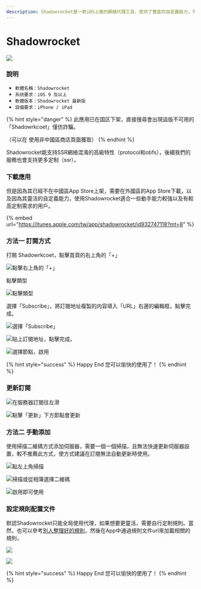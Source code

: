 ```yaml
---
description: Shadowrocket是一款iOS上面的網絡代理工具，提供了豐富的自定義能力，可幫助您更好管理設備網絡。
---
```


# Shadowrocket

![](../../.gitbook/assets/app_shadowrocket.png)

### 說明

* `軟體名稱：Shadowrocket`
* `系统要求：iOS 9 及以上`
* `軟體版本：Shadowrocket 最新版`
* `設備要求：iPhone / iPad`

{% hint style="danger" %}
此應用已在国区下架，直接搜尋會出現盜版不可用的「Shadowrkcoet」僅仿詐騙。

（可以在 使用非中國區商店頁面獲取）
{% endhint %}

Shadowrocket能支持SSR網絡混淆的高級特性（protocol和obfs），後續我們的服務也會支持更多定制（ssr）。

### **下載應用**

但是因為其已經不在中國區App Store上架，需要在外國區的App Store下載，以及因為其靈活的自定義能力，使用Shadowrocket適合一些動手能力較強以及有較高定制需求的用戶。

{% embed url="https://itunes.apple.com/tw/app/shadowrocket/id932747118?mt=8" %}



### **方法一 訂閱方式**

打開 Shadowrkcoet，點擊首頁的右上角的「+」

![&#x9EDE;&#x64CA;&#x53F3;&#x4E0A;&#x89D2;&#x7684;&#x300C;+&#x300D;](../../.gitbook/assets/001.jpg)

點擊類型

![&#x9EDE;&#x64CA;&#x985E;&#x578B;](../../.gitbook/assets/002.jpg)

選擇「Subscribe」，將訂閱地址複製的内容填入「URL」右邊的編輯框，點擊完成。

![&#x9078;&#x64C7;&#x300C;Subscribe&#x300D;](../../.gitbook/assets/003.jpg)

![&#x8CBC;&#x4E0A;&#x8A02;&#x95B1;&#x5730;&#x5740;&#xFF0C;&#x9EDE;&#x64CA;&#x5B8C;&#x6210;&#x3002;](../../.gitbook/assets/004%20%281%29.jpg)

![&#x9078;&#x64C7;&#x7BC0;&#x9EDE;&#xFF0C;&#x555F;&#x7528;](../../.gitbook/assets/005%20%281%29.jpg)

{% hint style="success" %}
Happy End 您可以愉快的使用了！
{% endhint %}

### 更新訂閱

![&#x5728;&#x670D;&#x52D9;&#x5668;&#x8A02;&#x95B1;&#x5F80;&#x5DE6;&#x6ED1;](../../.gitbook/assets/006%20%281%29.jpg)

![&#x9EDE;&#x64CA;&#x300C;&#x66F4;&#x65B0;&#x300D;&#x4E0B;&#x65B9;&#x7BC0;&#x9EDE;&#x6703;&#x66F4;&#x65B0;](../../.gitbook/assets/007%20%282%29.jpg)

### 方法二 手動添加

使用掃描二維碼方式添加伺服器，需要一個一個掃描，且無法快速更新伺服器設置，較不推薦此方式，使方式建議在訂閱無法自動更新時使用。

![&#x9EDE;&#x5DE6;&#x4E0A;&#x89D2;&#x6383;&#x63CF;](../../.gitbook/assets/ios-shadowrocket-1.png)

![&#x6383;&#x63CF;&#x6216;&#x5F9E;&#x76F8;&#x7C3F;&#x9078;&#x64C7;&#x4E8C;&#x7DAD;&#x78BC;](../../.gitbook/assets/ios-shadowrocket-2.png)

![&#x555F;&#x7528;&#x5373;&#x53EF;&#x4F7F;&#x7528;](../../.gitbook/assets/ios-shadowrocket-3.png)

### 設定規則配置文件

 默認Shadowrocket只能全局使用代理，如果想要更靈活，需要自行定制規則。當然，也可以參考[別人整理好的規則](https://github.com/h2y/Shadowrocket-ADBlock-Rules)，然後在App中通過規則文件url來加載相關的規則，

![](../../.gitbook/assets/ios-shadowrocket-rule-1.png)

![](../../.gitbook/assets/ios-shadowrocket-rule-2.png)



{% hint style="success" %}
Happy End 您可以愉快的使用了！
{% endhint %}




